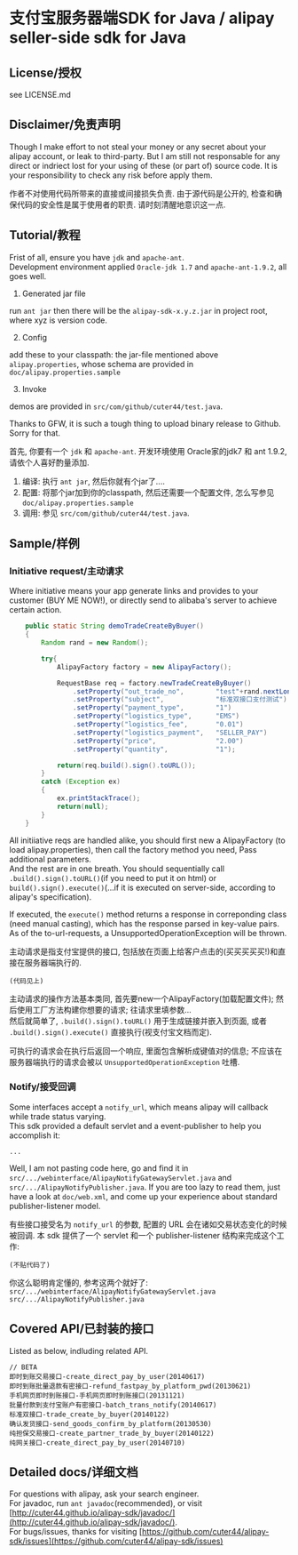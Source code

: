 # 支付宝服务器端SDK for Java / alipay seller-side sdk for Java  

## License/授权

see LICENSE.md

## Disclaimer/免责声明

Though I make effort to not steal your money or any secret about your alipay account, or leak to third-party. But I am still not responsable for any direct or indriect lost for your using of these (or part of) source code. It is your responsibility to check any risk before apply them.  

作者不对使用代码所带来的直接或间接损失负责. 由于源代码是公开的, 检查和确保代码的安全性是属于使用者的职责. 请时刻清醒地意识这一点.  

## Tutorial/教程

Frist of all, ensure you have `jdk` and `apache-ant`.  
Development environment applied `Oracle-jdk 1.7` and `apache-ant-1.9.2`, all goes well.  

1. Generated jar file

run `ant jar`
then there will be the `alipay-sdk-x.y.z.jar` in project root, where xyz is version code.

2. Config

add these to your classpath:
the jar-file mentioned above
`alipay.properties`, whose schema are provided in `doc/alipay.properties.sample`

3. Invoke

demos are provided in `src/com/github/cuter44/test.java`.

Thanks to GFW, it is such a tough thing to upload binary release to Github. Sorry for that.  

首先, 你要有一个 `jdk` 和 `apache-ant`. 开发环境使用 Oracle家的jdk7 和 ant 1.9.2, 请依个人喜好酌量添加.

1. 编译: 执行 `ant jar`, 然后你就有个jar了....  
2. 配置: 将那个jar加到你的classpath, 然后还需要一个配置文件, 怎么写参见 `doc/alipay.properties.sample`  
3. 调用: 参见 `src/com/github/cuter44/test.java`.

## Sample/样例

### Initiative request/主动请求

Where initiative means your app generate links and provides to your customer (BUY ME NOW!), or directly send to alibaba's server to achieve certain action.

```Java
    public static String demoTradeCreateByBuyer()
    {
        Random rand = new Random();

        try{
            AlipayFactory factory = new AlipayFactory();

            RequestBase req = factory.newTradeCreateByBuyer()
                .setProperty("out_trade_no",        "test"+rand.nextLong())
                .setProperty("subject",             "标准双接口支付测试")
                .setProperty("payment_type",        "1")
                .setProperty("logistics_type",      "EMS")
                .setProperty("logistics_fee",       "0.01")
                .setProperty("logistics_payment",   "SELLER_PAY")
                .setProperty("price",               "2.00")
                .setProperty("quantity",            "1");

            return(req.build().sign().toURL());
        }
        catch (Exception ex)
        {
            ex.printStackTrace();
            return(null);
        }
    }
```

All initiiative reqs are handled alike, you should first new a AlipayFactory (to load alipay.properties), then call the factory method you need, Pass additional parameters.  
And the rest are in one breath. You should sequentially call `.build().sign().toURL()`(if you need to put it on html) or `build().sign().execute()`(...if it is executed on server-side, according to alipay's specification).

If executed, the `execute()` method returns a response in correponding class (need manual casting), which has the response parsed in key-value pairs. As of the to-url-requests, a UnsupportedOperationException will be thrown.

主动请求是指支付宝提供的接口, 包括放在页面上给客户点击的(买买买买买!)和直接在服务器端执行的.

```
(代码见上)
```

主动请求的操作方法基本类同, 首先要new一个AlipayFactory(加载配置文件); 然后使用工厂方法构建你想要的请求; 往请求里填参数...  
然后就简单了, `.build().sign().toURL()` 用于生成链接并嵌入到页面, 或者 `.build().sign().execute()` 直接执行(视支付宝文档而定).

可执行的请求会在执行后返回一个响应, 里面包含解析成键值对的信息; 不应该在服务器端执行的请求会被以 `UnsupportedOperationException` 吐槽.


### Notify/接受回调

Some interfaces accept a `notify_url`, which means alipay will callback while trade status varying.  
This sdk provided a default servlet and a event-publisher to help you accomplish it:

```
...
```

Well, I am not pasting code here, go and find it in `src/.../webinterface/AlipayNotifyGatewayServlet.java` and `src/.../AlipayNotifyPublisher.java`. If you are too lazy to read them, just have a look at `doc/web.xml`, and come up your experience about standard publisher-listener model.

有些接口接受名为 `notify_url` 的参数, 配置的 URL 会在诸如交易状态变化的时候被回调.
本 sdk 提供了一个 servlet 和一个 publisher-listener 结构来完成这个工作:

```
(不贴代码了)
```

你这么聪明肯定懂的, 参考这两个就好了:
`src/.../webinterface/AlipayNotifyGatewayServlet.java`   
`src/.../AlipayNotifyPublisher.java`  

## Covered API/已封装的接口

Listed as below, indluding related API.

```
// BETA
即时到账交易接口-create_direct_pay_by_user(20140617)
即时到账批量退款有密接口-refund_fastpay_by_platform_pwd(20130621)
手机网页即时到账接口-手机网页即时到账接口(20131121)
批量付款到支付宝账户有密接口-batch_trans_notify(20140617)
标准双接口-trade_create_by_buyer(20140122)
确认发货接口-send_goods_confirm_by_platform(20130530)
纯担保交易接口-create_partner_trade_by_buyer(20140122)
纯网关接口-create_direct_pay_by_user(20140710)
```

## Detailed docs/详细文档

For questions with alipay, ask your search engineer.  
For javadoc, run `ant javadoc`(recommended), or visit [http://cuter44.github.io/alipay-sdk/javadoc/](http://cuter44.github.io/alipay-sdk/javadoc/).  
For bugs/issues, thanks for visiting [https://github.com/cuter44/alipay-sdk/issues](https://github.com/cuter44/alipay-sdk/issues)  
